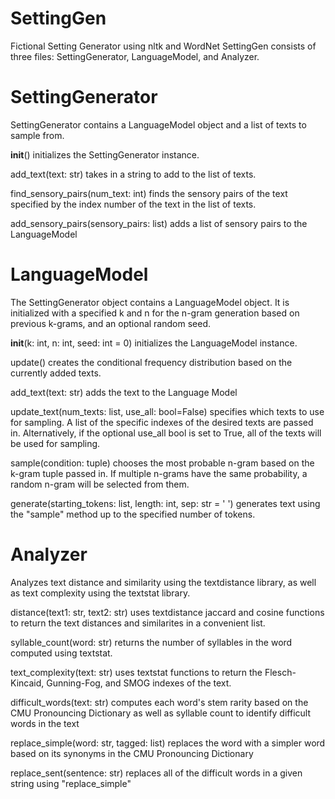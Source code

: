 # SettingGen
Fictional Setting Generator using nltk and WordNet
SettingGen consists of three files: SettingGenerator, LanguageModel, and Analyzer. 

# SettingGenerator

SettingGenerator contains a LanguageModel object and a list of texts to sample from.

__init__()
initializes the SettingGenerator instance.

add_text(text: str)
takes in a string to add to the list of texts.

find_sensory_pairs(num_text: int)
finds the sensory pairs of the text specified by the index number of the text in the list of texts.

add_sensory_pairs(sensory_pairs: list)
adds a list of sensory pairs to the LanguageModel

# LanguageModel
The SettingGenerator object contains a LanguageModel object.
It is initialized with a specified k and n for the n-gram generation based on previous k-grams, and an optional random seed.

__init__(k: int, n: int, seed: int = 0)
initializes the LanguageModel instance.

update()
creates the conditional frequency distribution based on the currently added texts.

add_text(text: str)
adds the text to the Language Model

update_text(num_texts: list, use_all: bool=False)
specifies which texts to use for sampling. A list of the specific indexes of the desired texts are passed in. Alternatively, if the optional use_all bool is set to True, all of the texts will be used for sampling.

sample(condition: tuple)
chooses the most probable n-gram based on the k-gram tuple passed in. If multiple n-grams have the same probability, a random n-gram will be selected from them.

generate(starting_tokens: list, length: int, sep: str = ' ')
generates text using the "sample" method up to the specified number of tokens.

# Analyzer
Analyzes text distance and similarity using the textdistance library, as well as text complexity using the textstat library.

distance(text1: str, text2: str)
uses textdistance jaccard and cosine functions to return the text distances and similarites in a convenient list.

syllable_count(word: str)
returns the number of syllables in the word computed using textstat.

text_complexity(text: str)
uses textstat functions to return the Flesch-Kincaid, Gunning-Fog, and SMOG indexes of the text.

difficult_words(text: str) 
computes each word's stem rarity based on the CMU Pronouncing Dictionary as well as syllable count to identify difficult words in the text

replace_simple(word: str, tagged: list)
replaces the word with a simpler word based on its synonyms in the CMU Pronouncing Dictionary

replace_sent(sentence: str)
replaces all of the difficult words in a given string using "replace_simple"
